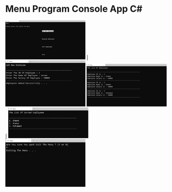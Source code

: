#  Menu Program Console App C#


<p align="center">
  
<img src="Img/img1.png" width="250"> | <img src="Img/img2.png" width="250" > 
<img src="Img/img3.png" width="250" >| <img src="Img/img4.png" width="250" >
<img src="Img/IMG5.png" width="250" >

</p>

